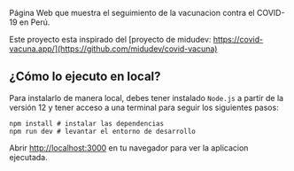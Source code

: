 
Página Web que muestra el seguimiento de la vacunacion contra el COVID-19 en Perú. 

Este proyecto esta inspirado del [proyecto de midudev: https://covid-vacuna.app/](https://github.com/midudev/covid-vacuna)


## ¿Cómo lo ejecuto en local?

Para instalarlo de manera local, debes tener instalado `Node.js` a partir de la versión 12 y tener acceso a una terminal para seguir los siguientes pasos:

```
npm install # instalar las dependencias
npm run dev # levantar el entorno de desarrollo
```

Abrir [http://localhost:3000](http://localhost:3000) en tu navegador para ver la aplicacion ejecutada.
